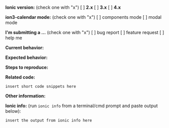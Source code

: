 
**Ionic version:**  (check one with "x")
[ ] **2.x**
[ ] **3.x**
[ ] **4.x**

**ion3-calendar mode:**  (check one with "x")
[ ] components mode
[ ] modal mode

**I'm submitting a ...**  (check one with "x")
[ ] bug report
[ ] feature request
[ ] help me

**Current behavior:**
<!-- Describe how the bug manifests. -->

**Expected behavior:**
<!-- Describe what the behavior would be without the bug. -->

**Steps to reproduce:**
<!--  Please explain the steps required to duplicate the issue, especially if you are able to provide a sample application. -->

**Related code:**

```
insert short code snippets here
```

**Other information:**

**Ionic info:** (run `ionic info` from a terminal/cmd prompt and paste output below):

```
insert the output from ionic info here
```
